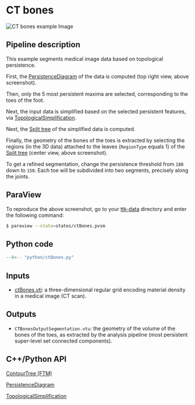 # CT bones 

![CT bones example Image](https://topology-tool-kit.github.io/img/gallery/ctBones.jpg)

## Pipeline description
This example segments medical image data based on topological persistence.

First, the [PersistenceDiagram](https://topology-tool-kit.github.io/doc/html/classttkPersistenceDiagram.html) of the data is computed (top right view, above screenshot). 

Then, only the 5 most persistent maxima are selected, corresponding to the toes of the foot.

Next, the input data is simplified based on the selected persistent features, via [TopologicalSimplification](https://topology-tool-kit.github.io/doc/html/classttkTopologicalSimplification.html).

Next, the [Split tree](https://topology-tool-kit.github.io/doc/html/classttkFTMTree.html) of the simplified data is computed. 

Finally, the geometry of the bones of the toes is extracted by selecting the regions (in the 3D data) attached to the leaves (`RegionType` equals 1) of the [Split tree](https://topology-tool-kit.github.io/doc/html/classttkFTMTree.html) (center view, above screenshot).

To get a refined segmentation, change the persistence threshold from `180` down to `150`. 
Each toe will be subdivided into two segments, precisely along the joints.

## ParaView
To reproduce the above screenshot, go to your [ttk-data](https://github.com/topology-tool-kit/ttk-data) directory and enter the following command:
``` bash
$ paraview --state=states/ctBones.pvsm
```

## Python code

``` python  linenums="1"
--8<-- "python/ctBones.py"
```

## Inputs
- [ctBones.vti](https://github.com/topology-tool-kit/ttk-data/raw/dev/ctBones.vti): a three-dimensional regular grid encoding material density in a medical image (CT scan).

## Outputs
- `CTBonesOutputSegmentation.vtu`: the geometry of the volume of the bones of the toes, as extracted by the analysis pipeline (most persistent super-level set connected components).

## C++/Python API
[ContourTree (FTM)](https://topology-tool-kit.github.io/doc/html/classttkFTMTree.html)

[PersistenceDiagram](https://topology-tool-kit.github.io/doc/html/classttkPersistenceDiagram.html)

[TopologicalSimplification](https://topology-tool-kit.github.io/doc/html/classttkTopologicalSimplification.html)

